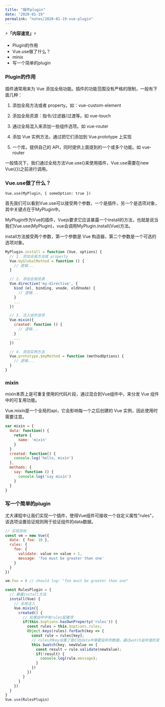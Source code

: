 ```yaml
---
title: "插件plugin"
date: "2020-01-19"
permalink: "notes/2020-01-19-vue-plugin"
---
```


⚡<strong>「内容速览」</strong>⚡

- Plugin的作用
- Vue.use做了什么？
- minix
- 写一个简单的plugin

### Plugin的作用

插件通常用来为 Vue 添加全局功能。插件的功能范围没有严格的限制，一般有下面几种：

1. 添加全局方法或者 property。如：vue-custom-element

2. 添加全局资源：指令/过滤器/过渡等。如 vue-touch

3. 通过全局混入来添加一些组件选项。如 vue-router

4. 添加 Vue 实例方法，通过把它们添加到 Vue.prototype 上实现

5. 一个库，提供自己的 API，同时提供上面提到的一个或多个功能。如 vue-router

一般情况下，我们通过全局方法Vue.use()来使用插件，Vue.use需要在new Vue({})之前进行调用。


### Vue.use做了什么？

`Vue.use(MyPlugin, { someOption: true })`

首先我们可以看到Vue.use可以接受两个参数，一个是插件，另一个是选项对象，其中关键点在于MyPlugin中。

MyPlugin作为Vue的插件，Vuejs要求它应该暴露一个install的方法，也就是说当我们Vue.use(MyPlugin)，vue会调用MyPlugin.install(Vue)方法。

install方法接受两个参数，第一个参数是 Vue 构造器，第二个参数是一个可选的选项对象。

```js
MyPlugin.install = function (Vue, options) {
  // 1. 添加全局方法或 property
  Vue.myGlobalMethod = function () {
    // 逻辑...
  }

  // 2. 添加全局资源
  Vue.directive('my-directive', {
    bind (el, binding, vnode, oldVnode) {
      // 逻辑...
    }
    ...
  })

  // 3. 注入组件选项
  Vue.mixin({
    created: function () {
      // 逻辑...
    }
    ...
  })

  // 4. 添加实例方法
  Vue.prototype.$myMethod = function (methodOptions) {
    // 逻辑...
  }
}
```

### mixin
mixin本质上是可重复使用的代码片段，通过混合到Vue组件中，来分发 Vue 组件中的可复用功能。

Vue.mixin是一个全局的api，它会影响每一个之后创建的 Vue 实例，因此使用时需要注意。

```js
var mixin = {
  data: function() {
    return {
      name: 'mixin'
    }
  }
  created: function() {
    console.log('hello, mixin')
  },
  methods: {
    say: function () {
      console.log('say mixin')
    }
  }
}
```

### 写一个简单的plugin

尤大课程中让我们实现一个插件，使得Vue组件可接收一个自定义属性"rules"，该选项设置验证规则用于验证组件的data数据。

```js
// 实现目标
const vm = new Vue({
  data: { foo: 10 },
  rules: {
    foo: {
      validate: value => value > 1,
      message: 'foo must be greater than one'
    }
  }
})

vm.foo = 0 // should log: "foo must be greater than one"
```

```js
const RulesPlugin = {
  // 暴露install方法
  install(Vue) {
    // 全局注入
    Vue.mixin({
      created() {
        // 如果组件中有rules配置项
        if(this.$options.hasOwnProperty('rules')) {
          const rules = this.$options.rules;
          Object.keys(rules).forEach(key => {
            const rule = rules[key];
            // rules的key设置了我们在data中需要监听的数据，通过watch监听值的变化
            this.$watch(key, newValue => {
              const result = rule.validate(newValue);
              if(!result) {
                console.log(rule.message);
              }
            })
          })
        }
      }
    })
  }
}
Vue.use(RulesPlugin)
```